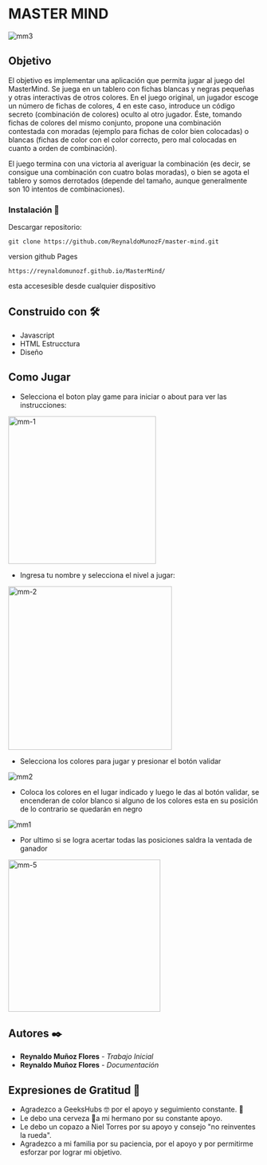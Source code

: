 # MASTER MIND
![mm3](https://github.com/ReynaldoMunozF/master-mind/assets/99181288/e14a804c-14e9-4dc2-b234-d3b832899ad5)
## Objetivo
El objetivo es implementar una aplicación que permita jugar al juego del
MasterMind. Se juega en un tablero con fichas blancas y negras pequeñas y otras
interactivas de otros colores. En el juego original, un jugador escoge un número de
fichas de colores, 4 en este caso, introduce un código secreto (combinación de
colores) oculto al otro jugador. Éste, tomando fichas de colores del mismo conjunto,
propone una combinación contestada con moradas (ejemplo para fichas de color
bien colocadas) o blancas (fichas de color con el color correcto, pero mal colocadas
en cuanto a orden de combinación).

El juego termina con una victoria al averiguar la combinación (es decir, se consigue
una combinación con cuatro bolas moradas), o bien se agota el tablero y somos
derrotados (depende del tamaño, aunque generalmente son 10 intentos de
combinaciones).

### Instalación 🔧



Descargar repositorio:
```
git clone https://github.com/ReynaldoMunozF/master-mind.git

```

version github Pages

```
https://reynaldomunozf.github.io/MasterMind/
```

esta accesesible desde cualquier dispositivo 

## Construido con 🛠️

* Javascript
* HTML Estrucctura
* Diseño

## Como Jugar

* Selecciona el boton play game para iniciar o about para ver las instrucciones:

<img width="296" alt="mm-1" src="https://github.com/ReynaldoMunozF/master-mind/assets/99181288/110c401a-c28f-4f6a-bef9-36e9ff04fb48">

* Ingresa tu nombre y selecciona el nivel a jugar:

<img width="328" alt="mm-2" src="https://github.com/ReynaldoMunozF/master-mind/assets/99181288/fd9a2a34-b497-4cd8-8f2d-bef0b57abfcd">

* Selecciona los colores para jugar y presionar el botón validar

![mm2](https://github.com/ReynaldoMunozF/master-mind/assets/99181288/df336b76-a280-4743-8a27-8d58ac77121c)

* Coloca los colores en el lugar indicado y luego le das al botón validar, se encenderan de color blanco si alguno de los colores esta en su posición de lo contrario se quedarán en negro

![mm1](https://github.com/ReynaldoMunozF/master-mind/assets/99181288/f0bf145a-2d3c-4298-9f13-92789f2a9b04)

* Por ultimo si se logra acertar todas las posiciones saldra la ventada de ganador 

<img width="305" alt="mm-5" src="https://github.com/ReynaldoMunozF/master-mind/assets/99181288/ee1f6496-62e6-489c-a050-d966a17685a3">


## Autores ✒️

* **Reynaldo Muñoz Flores** - *Trabajo Inicial* 
* **Reynaldo Muñoz Flores** - *Documentación* 



## Expresiones de Gratitud 🎁

* Agradezco a GeeksHubs 🤓 por el apoyo y seguimiento constante. 📢
* Le debo una cerveza 🍺a mi hermano por su constante apoyo. 
* Le debo un copazo a Niel Torres por su apoyo y consejo "no reinventes la rueda".
* Agradezco a mi familia por su paciencia, por el apoyo y por permitirme esforzar por lograr mi objetivo.



